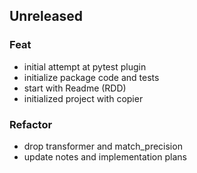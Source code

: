 ## Unreleased

### Feat

- initial attempt at pytest plugin
- initialize package code and tests
- start with Readme (RDD)
- initialized project with copier

### Refactor

- drop transformer and match_precision
- update notes and implementation plans
